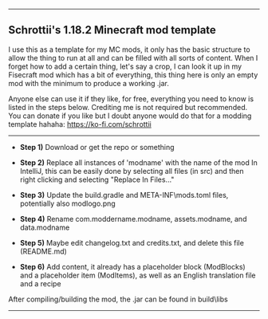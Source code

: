 -------

## Schrottii's 1.18.2 Minecraft mod template

I use this as a template for my MC mods, it only has the basic structure to allow the thing to run at all and can be filled with all sorts of content. When I forget how to add a certain thing, let's say a crop, I can look it up in my Fisecraft mod which has a bit of everything, this thing here is only an empty mod with the minimum to produce a working .jar. 

Anyone else can use it if they like, for free, everything you need to know is listed in the steps below. Crediting me is not required but recommended. You can donate if you like but I doubt anyone would do that for a modding template hahaha: https://ko-fi.com/schrottii

-------

* **Step 1)** Download or get the repo or something

* **Step 2)** Replace all instances of 'modname' with the name of the mod
In IntelliJ, this can be easily done by selecting all files (in src) and then right clicking and selecting "Replace In Files..."

* **Step 3)** Update the build.gradle and META-INF\mods.toml files, potentially also modlogo.png

* **Step 4)** Rename com.moddername.modname, assets.modname, and data.modname

* **Step 5)** Maybe edit changelog.txt and credits.txt, and delete this file (README.md)

* **Step 6)** Add content, it already has a placeholder block (ModBlocks) and a placeholder item (ModItems),
as well as an English translation file and a recipe

After compiling/building the mod, the .jar can be found in build\libs

-------